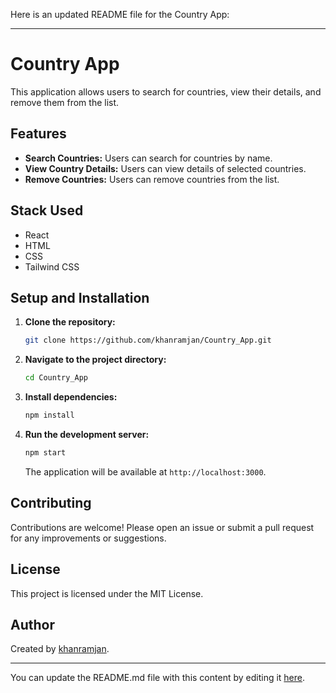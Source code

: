 Here is an updated README file for the Country App:

---

# Country App

This application allows users to search for countries, view their details, and remove them from the list.

## Features

- **Search Countries:** Users can search for countries by name.
- **View Country Details:** Users can view details of selected countries.
- **Remove Countries:** Users can remove countries from the list.

## Stack Used

- React
- HTML
- CSS
- Tailwind CSS

## Setup and Installation

1. **Clone the repository:**
   ```sh
   git clone https://github.com/khanramjan/Country_App.git
   ```
2. **Navigate to the project directory:**
   ```sh
   cd Country_App
   ```
3. **Install dependencies:**
   ```sh
   npm install
   ```
4. **Run the development server:**
   ```sh
   npm start
   ```
   The application will be available at `http://localhost:3000`.

## Contributing

Contributions are welcome! Please open an issue or submit a pull request for any improvements or suggestions.

## License

This project is licensed under the MIT License.

## Author

Created by [khanramjan](https://github.com/khanramjan).

---

You can update the README.md file with this content by editing it [here](https://github.com/khanramjan/Country_App/edit/main/README.md).
